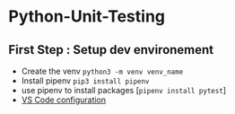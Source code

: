 # Python-Unit-Testing

## First Step : Setup dev environement
- Create the venv ```python3 -m venv venv_name```
- Install pipenv   ```pip3 install pipenv```
- use pipenv to install packages [```pipenv install pytest```]
- [VS Code configuration](https://code.visualstudio.com/docs/python/testing)
